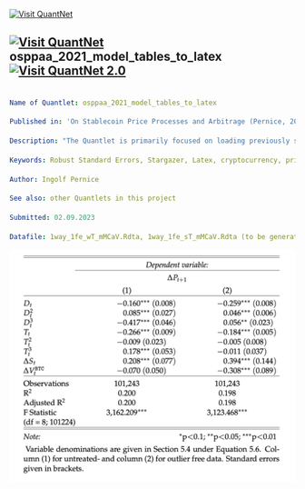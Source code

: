 [<img src="https://github.com/QuantLet/Styleguide-and-FAQ/blob/master/pictures/banner.png" width="1100" alt="Visit QuantNet">](http://quantlet.de/)

## [<img src="https://github.com/QuantLet/Styleguide-and-FAQ/blob/master/pictures/qloqo.png" alt="Visit QuantNet">](http://quantlet.de/) **osppaa_2021_model_tables_to_latex** [<img src="https://github.com/QuantLet/Styleguide-and-FAQ/blob/master/pictures/QN2.png" width="60" alt="Visit QuantNet 2.0">](http://quantlet.de/)

```yaml

Name of Quantlet: osppaa_2021_model_tables_to_latex

Published in: 'On Stablecoin Price Processes and Arbitrage (Pernice, 2021)'

Description: "The Quantlet is primarily focused on loading previously saved models and preparing robust standard errors for those models to then produce a table of results. Initially, it loads models saved in previous steps. It then calculates the robust standard errors for each of these models using the 'sandwich' package. Finally, it uses the 'stargazer' package to create a table that includes the estimated coefficients from the models along with the robust standard errors. This table is saved in a .tex format for later use. "

Keywords: Robust Standard Errors, Stargazer, Latex, cryptocurrency, prices

Author: Ingolf Pernice

See also: other Quantlets in this project

Submitted: 02.09.2023

Datafile: 1way_1fe_wT_mMCaV.Rdta, 1way_1fe_sT_mMCaV.Rdta (to be generated with the respective Quantlets 1fe_... and rbst1fe_...)


```

![Picture1](result_mMCaV.png)